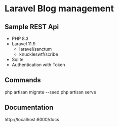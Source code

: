 # Laravel Blog management

## Sample REST Api

- PHP 8.3
- Laravel 11.9
  - laravel/sanctum
  - knuckleswtf/scribe
- Sqlite
- Authentication with Token

## Commands

php artisan migrate --seed
php artisan serve

## Documentation

http://localhost:8000/docs


